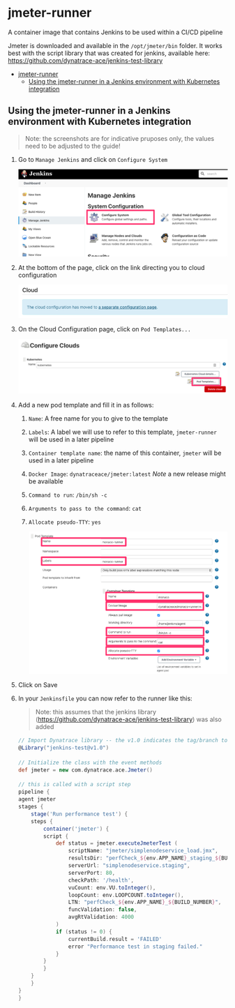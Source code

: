 # jmeter-runner
A container image that contains Jenkins to be used within a CI/CD pipeline

Jmeter is downloaded and available in the `/opt/jmeter/bin` folder.
It works best with the script library that was created for jenkins, available here: https://github.com/dynatrace-ace/jenkins-test-library

- [jmeter-runner](#jmeter-runner)
  - [Using the jmeter-runner in a Jenkins environment with Kubernetes integration](#using-the-jmeter-runner-in-a-jenkins-environment-with-kubernetes-integration)

## Using the jmeter-runner in a Jenkins environment with Kubernetes integration
> Note: the screenshots are for indicative pruposes only, the values need to be adjusted to the guide!

1. Go to `Manage Jenkins` and click on `Configure System`

    ![](resources/manage_jenkins.png)

1. At the bottom of the page, click on the link directing you to cloud configuration

    ![](resources/configure_clouds.png)

1. On the Cloud Configuration page, click on `Pod Templates...`
    
    ![](resources/configure_clouds_2.png)

1. Add a new pod template and fill it in as follows:
   1. `Name`: A free name for you to give to the template
   2. `Labels`: A label we will use to refer to this template, `jmeter-runner` will be used in a later pipeline
   3. `Container template name`: the name of this container, `jmeter` will be used in a later pipeline
   4. `Docker Image`: `dynatraceace/jmeter:latest` *Note* a new release might be available
   5. `Command to run`: `/bin/sh -c`
   6. `Arguments to pass to the command`: `cat`
   7. `Allocate pseudo-TTY`: `yes`

        ![](resources/pod_template.png)

2. Click on Save

1. In your `Jenkinsfile` you can now refer to the runner like this:
   > Note: this assumes that the jenkins library (https://github.com/dynatrace-ace/jenkins-test-library) was also added
    ```groovy
    // Import Dynatrace library -- the v1.0 indicates the tag/branch to use.
    @Library("jenkins-test@v1.0")

    // Initialize the class with the event methods
    def jmeter = new com.dynatrace.ace.Jmeter()

    // this is called with a script step
    pipeline {
    agent jmeter
    stages {
        stage('Run performance test') {
        steps {
            container('jmeter') {
            script {
                def status = jmeter.executeJmeterTest ( 
                    scriptName: "jmeter/simplenodeservice_load.jmx",
                    resultsDir: "perfCheck_${env.APP_NAME}_staging_${BUILD_NUMBER}",
                    serverUrl: "simplenodeservice.staging", 
                    serverPort: 80,
                    checkPath: '/health',
                    vuCount: env.VU.toInteger(),
                    loopCount: env.LOOPCOUNT.toInteger(),
                    LTN: "perfCheck_${env.APP_NAME}_${BUILD_NUMBER}",
                    funcValidation: false,
                    avgRtValidation: 4000
                )
                if (status != 0) {
                    currentBuild.result = 'FAILED'
                    error "Performance test in staging failed."
                }
            }
            }
        }
        }
    }
    }
    ```
